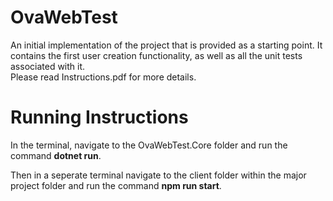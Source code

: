 # OvaWebTest

An initial implementation of the project that is provided as a starting point. It contains the first user creation functionality, as well as all the unit tests associated with it.  
Please read Instructions.pdf for more details.

# Running Instructions
In the terminal, navigate to the OvaWebTest.Core folder and run the command **dotnet run**.

Then in a seperate terminal navigate to the client folder within the major project folder and run the command **npm run start**.